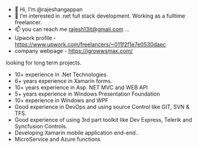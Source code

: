 - 👋 Hi, I’m @rajeshangappan
- 👀 I’m interested in .net full stack development. Working as a fulltime freelancer.
- 📫 you can reach me rajesh13it@gmail.com ...
- Upwork profile - https://www.upwork.com/freelancers/~011f2f1e7e0530daec
- company webpage - https://igrowwsmax.com/


looking for long term projects.

- 10+ experience in .Net Technologies
- 6+ years experience in Xamarin forms.
- 10+ years experience in Asp. NET MVC and WEB API
- 5+ years experience in Windows Presentation Foundation
- 10+ experience in Windows and WPF
- Good experience in DevOps and using source Control like GIT, SVN & TFS.
- Good experience of using 3rd part toolkit like Dev Express, Telerik and Syncfusion Controls.
- Developing Xamarin mobile application end-end..
- MicroService and Azure functions

